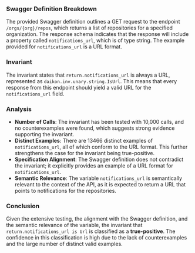 ### Swagger Definition Breakdown
The provided Swagger definition outlines a GET request to the endpoint `/orgs/{org}/repos`, which returns a list of repositories for a specified organization. The response schema indicates that the response will include a property called `notifications_url`, which is of type string. The example provided for `notifications_url` is a URL format.

### Invariant
The invariant states that `return.notifications_url` is always a URL, represented as `daikon.inv.unary.string.IsUrl`. This means that every response from this endpoint should yield a valid URL for the `notifications_url` field.

### Analysis
- **Number of Calls**: The invariant has been tested with 10,000 calls, and no counterexamples were found, which suggests strong evidence supporting the invariant.
- **Distinct Examples**: There are 13466 distinct examples of `notifications_url`, all of which conform to the URL format. This further strengthens the case for the invariant being true-positive.
- **Specification Alignment**: The Swagger definition does not contradict the invariant; it explicitly provides an example of a URL format for `notifications_url`. 
- **Semantic Relevance**: The variable `notifications_url` is semantically relevant to the context of the API, as it is expected to return a URL that points to notifications for the repositories.

### Conclusion
Given the extensive testing, the alignment with the Swagger definition, and the semantic relevance of the variable, the invariant that `return.notifications_url is Url` is classified as a **true-positive**. The confidence in this classification is high due to the lack of counterexamples and the large number of distinct valid examples.
